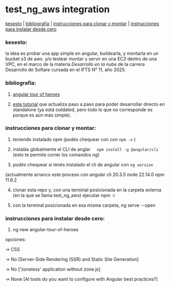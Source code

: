 # test_ng_aws integration

[kesesto](#kesesto) | [bibliografía](#bibliograf%C3%ADa) | [instrucciones para clonar y montar](#instrucciones-para-clonar-y-montar) | [instrucciones para instalar desde cero](#instrucciones-para-instalar-desde-cero)

### kesesto:

la idea es probar una app simple en angular, buildearla, y montarla en un bucket s3 de aws. y/o testear montar y servir en una EC3 dentro de una VPC, en el marco de la materia _Desarrollo en la nube_ de la carrera Desarrollo de Softare cursada en el IFTS N° 11, año 2025.

### bibliografía:

1. [angular tour of heroes](https://v17.angular.io/tutorial/tour-of-heroes)

2. [este tutorial](https://www.guido-flohr.net/standalone-angular-tour-of-heroes/) que actualiza paso a paso para poder desarrollar directo en standalone (ya está outdated, pero todo lo que no corresponde es porque es aún más simple).

### instrucciones para clonar y montar: 

1. teniendo instalado npm (podés chequear con con `npm -v` )

2. instalàs globalmente el CLI de anglar     `npm install -g @angular/cli`
(esto te permite correr los comandos ng)

3. podés chequear si tenés instalado el cli de angular con `ng version`

(actualmente arranco este proceso con angular cli 20.3.5 node 22.14.0 npm 11.6.2

4. clonar esta repo y, con una terminal posicionada en la carpeta externa (en la que se llama test_ng_aws) ejecutar npm -i

5. con la terminal posicionada en esa misma carpeta, ng serve --open

### instrucciones para instalar desde cero: 

1. ng new angular-tour-of-heroes

opciones:

-> CSS

-> No [Server-Side Rendering (SSR) and Static Site Generation]

-> No ['zoneless' application without zone.js]

-> None [AI tools do you want to configure with Angular best practices?]

